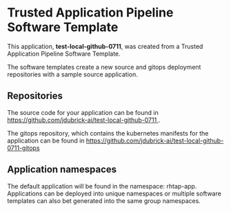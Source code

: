 # Trusted Application Pipeline Software Template

This application, **test-local-github-0711**, was created from a Trusted Application Pipeline Software Template.

The software templates create a new source and gitops deployment repositories with a sample source application. 

## Repositories

The source code for your application can be found in [https://github.com/jdubrick-ai/test-local-github-0711 ](https://github.com/jdubrick-ai/test-local-github-0711 ).
 
The gitops repository, which contains the kubernetes manifests for the application can be found in 
[https://github.com/jdubrick-ai/test-local-github-0711-gitops ](https://github.com/jdubrick-ai/test-local-github-0711-gitops ) 

## Application namespaces 

The default application will be found in the namespace: rhtap-app. Applications can be deployed into unique namespaces or multiple software templates can also bet generated into the same group namespaces.  